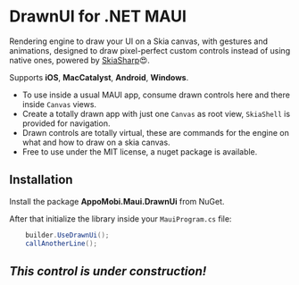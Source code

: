 ﻿# DrawnUI for .NET MAUI

Rendering engine to draw your UI on a Skia canvas, with gestures and animations, designed to draw pixel-perfect custom controls instead of using native ones, powered by [SkiaSharp](https://github.com/mono/SkiaSharp)😍.

Supports **iOS**, **MacCatalyst**, **Android**, **Windows**.

* To use inside a usual MAUI app, consume drawn controls here and there inside `Canvas` views.
* Create a totally drawn app with just one `Canvas` as root view, `SkiaShell` is provided for navigation.
 * Drawn controls are totally virtual, these are commands for the engine on what and how to draw on a skia canvas. 
* Free to use under the MIT license, a nuget package is available.

## Installation

Install the package __AppoMobi.Maui.DrawnUi__ from NuGet.

After that initialize the library inside your `MauiProgram.cs` file:

```csharp
	builder.UseDrawnUi();
	callAnotherLine();
```

## ___This control is under construction!___